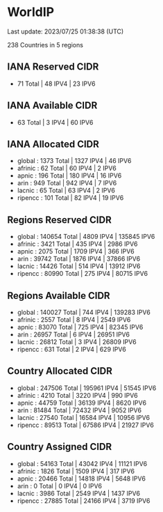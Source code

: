 # WorldIP

Last update: 2023/07/25 01:38:38 (UTC)

238 Countries in 5 regions

## IANA Reserved CIDR

- 71 Total | 48 IPV4 | 23 IPV6

## IANA Available CIDR

- 63 Total | 3 IPV4 | 60 IPV6

## IANA Allocated CIDR

- global : 1373 Total | 1327 IPV4 | 46 IPV6
- afrinic : 62 Total | 60 IPV4 | 2 IPV6
- apnic : 196 Total | 180 IPV4 | 16 IPV6
- arin : 949 Total | 942 IPV4 | 7 IPV6
- lacnic : 65 Total | 63 IPV4 | 2 IPV6
- ripencc : 101 Total | 82 IPV4 | 19 IPV6

## Regions Reserved CIDR

- global : 140654 Total | 4809 IPV4 | 135845 IPV6
- afrinic : 3421 Total | 435 IPV4 | 2986 IPV6
- apnic : 2075 Total | 1709 IPV4 | 366 IPV6
- arin : 39742 Total | 1876 IPV4 | 37866 IPV6
- lacnic : 14426 Total | 514 IPV4 | 13912 IPV6
- ripencc : 80990 Total | 275 IPV4 | 80715 IPV6

## Regions Available CIDR

- global : 140027 Total | 744 IPV4 | 139283 IPV6
- afrinic : 2557 Total | 8 IPV4 | 2549 IPV6
- apnic : 83070 Total | 725 IPV4 | 82345 IPV6
- arin : 26957 Total | 6 IPV4 | 26951 IPV6
- lacnic : 26812 Total | 3 IPV4 | 26809 IPV6
- ripencc : 631 Total | 2 IPV4 | 629 IPV6

## Country Allocated CIDR

- global : 247506 Total | 195961 IPV4 | 51545 IPV6
- afrinic : 4210 Total | 3220 IPV4 | 990 IPV6
- apnic : 44759 Total | 36139 IPV4 | 8620 IPV6
- arin : 81484 Total | 72432 IPV4 | 9052 IPV6
- lacnic : 27540 Total | 16584 IPV4 | 10956 IPV6
- ripencc : 89513 Total | 67586 IPV4 | 21927 IPV6

## Country Assigned CIDR

- global : 54163 Total | 43042 IPV4 | 11121 IPV6
- afrinic : 1826 Total | 1509 IPV4 | 317 IPV6
- apnic : 20466 Total | 14818 IPV4 | 5648 IPV6
- arin : 0 Total | 0 IPV4 | 0 IPV6
- lacnic : 3986 Total | 2549 IPV4 | 1437 IPV6
- ripencc : 27885 Total | 24166 IPV4 | 3719 IPV6
